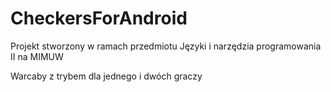 # CheckersForAndroid
Projekt stworzony w ramach przedmiotu Języki i narzędzia programowania II na MIMUW

Warcaby z trybem dla jednego i dwóch graczy
